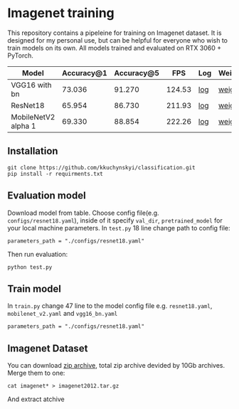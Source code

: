 # Imagenet training
This repository contains a pipeleine for training on Imagenet dataset. It is designed for my personal use, but can be helpful for everyone who wish to train models on its own. All models trained and evaluated on RTX 3060 + PyTorch.  

| Model | Accuracy@1 | Accuracy@5 | FPS | Log | Weights |
| --- | --- | --- | --- | --- | --- |
| VGG16 with bn | 73.036 | 91.270 | 124.53 | [log](https://drive.google.com/file/d/1ejryvdIAeQXf6mRLCSdxaaalHc1dYvUH/view?usp=sharing)| [weight](https://drive.google.com/file/d/16H-NDYwCB7AimxIdIDRkF6QuLm8MQa0j/view?usp=sharing)| 
| ResNet18 | 65.954| 86.730 | 211.93 | [log](https://drive.google.com/file/d/1gGvlGhNw18VT_i_dFoqJG_sIH3K5AAmt/view?usp=sharing) | [weight](https://drive.google.com/file/d/128_895Oe9gxiBfLaYPJFnOgthcF4DHP5/view?usp=sharing) |
| MobileNetV2 alpha 1 | 69.330 | 88.854 | 222.26 | [log](https://drive.google.com/file/d/16OuLP3MW7i3O17FlsHDkxo0ByAODjrgy/view?usp=sharing) | [weight](https://drive.google.com/file/d/1gUoJko-RpxoxXKZ72dt4e20kUJHGqObJ/view?usp=sharing) |


## Installation
```
git clone https://github.com/kkuchynskyi/classification.git
pip install -r requirments.txt
```



## Evaluation model
Download model from table. Choose config file(e.g. `configs/resnet18.yaml`), inside of it specify `val_dir`, `pretrained_model` for your local machine parameters. In `test.py` 18 line change path to config file:
```
parameters_path = "./configs/resnet18.yaml"
```
Then run evaluation:
```
python test.py
```
## Train model
In `train.py` change 47 line to the model config file e.g. `resnet18.yaml`, `mobilenet_v2.yaml` and `vgg16_bn.yaml`
```
parameters_path = "./configs/resnet18.yaml"
```


## Imagenet Dataset
You can download [zip archive](https://drive.google.com/drive/folders/1-C0K1vT4YQe4cZgZ_XV_U_IMoCH3wwbt?usp=sharing), total zip archive devided by 10Gb archives.
Merge them to one:
```
cat imagenet* > imagenet2012.tar.gz
```
And extract atchive
